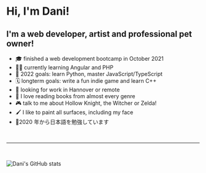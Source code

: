 # Hi, I'm Dani!

## I'm a web developer, artist and professional pet owner!

- 🎓 finished a web development bootcamp in October 2021
- 👩‍💻 currently learning Angular and PHP
- 🥅 2022 goals: learn Python, master JavaScript/TypeScript
- 🗓 longterm goals: write a fun indie game and learn C++
- 📂 looking for work in Hannover or remote
- 📖 I love reading books from almost every genre
- 🎮 talk to me about Hollow Knight, the Witcher or Zelda!
- 🖌 I like to paint all surfaces, including my face
- 🏯2020 年から日本語を勉強しています

<br/>

---

<br/>

![Dani's GitHub stats](https://github-readme-stats.vercel.app/api?username=danifosy&show_icons=true&theme=cobalt)

